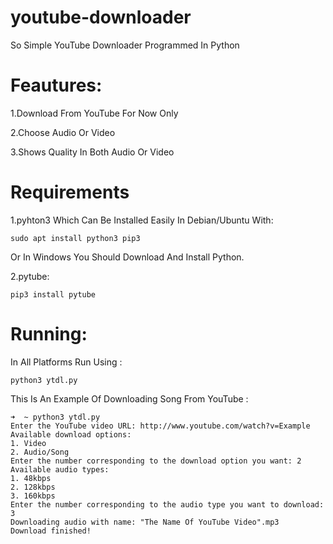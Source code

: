 # youtube-downloader
So Simple YouTube Downloader Programmed In Python

# Feautures:
1.Download From YouTube For Now Only

2.Choose Audio Or Video

3.Shows Quality In Both Audio Or Video 

# Requirements
1.pyhton3 
 Which Can Be Installed Easily In Debian/Ubuntu With:
 ```
 sudo apt install python3 pip3
 ```
 
 Or In Windows You Should Download And Install Python.
 
 2.pytube:
 ```
 pip3 install pytube
 ```
 
 # Running:
 In All Platforms Run Using :
 ```
 python3 ytdl.py
 ```
 
 This Is An Example Of Downloading Song From YouTube :
 ```
 ➜  ~ python3 ytdl.py
Enter the YouTube video URL: http://www.youtube.com/watch?v=Example
Available download options:
1. Video
2. Audio/Song
Enter the number corresponding to the download option you want: 2
Available audio types:
1. 48kbps
2. 128kbps
3. 160kbps
Enter the number corresponding to the audio type you want to download: 3
Downloading audio with name: "The Name Of YouTube Video".mp3
Download finished!
```
